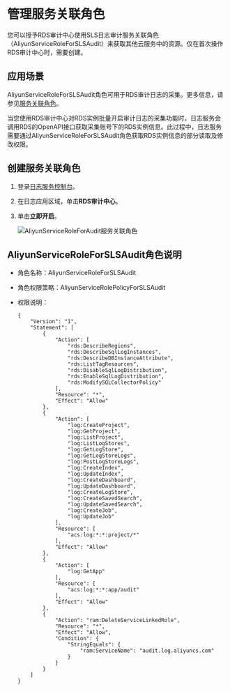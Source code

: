 # 管理服务关联角色

您可以授予RDS审计中心使用SLS日志审计服务关联角色（AliyunServiceRoleForSLSAudit）来获取其他云服务中的资源。仅在首次操作RDS审计中心时，需要创建。

## 应用场景

AliyunServiceRoleForSLSAudit角色可用于RDS审计日志的采集。更多信息，请参见[服务关联角色](/cn.zh-CN/角色管理/服务关联角色.md)。

当您使用RDS审计中心对RDS实例批量开启审计日志的采集功能时，日志服务会调用RDS的OpenAPI接口获取采集账号下的RDS实例信息。此过程中，日志服务需要通过AliyunServiceRoleForSLSAudit角色获取RDS实例信息的部分读取及修改权限。

## 创建服务关联角色

1.  登录[日志服务控制台](https://sls.console.aliyun.com)。

2.  在日志应用区域，单击**RDS审计中心**。

3.  单击**立即开启**。

    ![AliyunServiceRoleForAudit服务关联角色](https://static-aliyun-doc.oss-accelerate.aliyuncs.com/assets/img/zh-CN/6948254261/p287032.png)


## AliyunServiceRoleForSLSAudit角色说明

-   角色名称：AliyunServiceRoleForSLSAudit
-   角色权限策略：AliyunServiceRolePolicyForSLSAudit
-   权限说明：

    ```
    {
        "Version": "1",
        "Statement": [
            {
                "Action": [
                    "rds:DescribeRegions",
                    "rds:DescribeSqlLogInstances",
                    "rds:DescribeDBInstanceAttribute",
                    "rds:ListTagResources",
                    "rds:DisableSqlLogDistribution",
                    "rds:EnableSqlLogDistribution",
                    "rds:ModifySQLCollectorPolicy"
                ],
                "Resource": "*",
                "Effect": "Allow"
            },
            {
                "Action": [
                    "log:CreateProject",
                    "log:GetProject",
                    "log:ListProject",
                    "log:ListLogStores",
                    "log:GetLogStore",
                    "log:GetLogStoreLogs",
                    "log:PostLogStoreLogs",
                    "log:CreateIndex",
                    "log:UpdateIndex",
                    "log:CreateDashboard",
                    "log:UpdateDashboard",
                    "log:CreateLogStore",
                    "log:CreateSavedSearch",
                    "log:UpdateSavedSearch",
                    "log:CreateJob",
                    "log:UpdateJob"
                ],
                "Resource": [
                    "acs:log:*:*:project/*"
                ],
                "Effect": "Allow"
            },
            {
                "Action": [
                    "log:GetApp"
                ],
                "Resource": [
                    "acs:log:*:*:app/audit"
                ],
                "Effect": "Allow"
            },
            {
                "Action": "ram:DeleteServiceLinkedRole",
                "Resource": "*",
                "Effect": "Allow",
                "Condition": {
                    "StringEquals": {
                        "ram:ServiceName": "audit.log.aliyuncs.com"
                    }
                }
            }
        ]
    }
    ```


